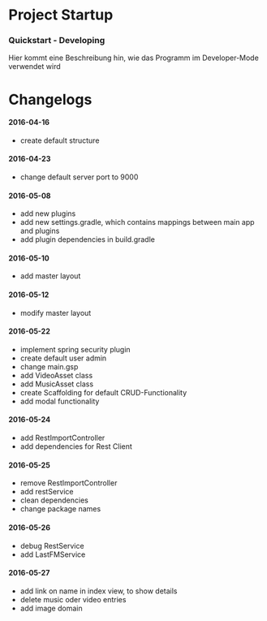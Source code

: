 # Project Startup

### Quickstart - Developing
Hier kommt eine Beschreibung hin, wie das Programm im Developer-Mode verwendet wird


# Changelogs
#### 2016-04-16
+ create default structure

#### 2016-04-23
+ change default server port to 9000

#### 2016-05-08
+ add new plugins
+ add new settings.gradle, which contains mappings between main app and plugins
+ add plugin dependencies in build.gradle

#### 2016-05-10
+ add master layout

#### 2016-05-12
+ modify master layout

#### 2016-05-22
+ implement spring security plugin
+ create default user admin
+ change main.gsp
+ add VideoAsset class
+ add MusicAsset class
+ create Scaffolding for default CRUD-Functionality
+ add modal functionality

#### 2016-05-24
+ add RestImportController
+ add dependencies for Rest Client

#### 2016-05-25
+ remove RestImportController
+ add restService
+ clean dependencies
+ change package names

#### 2016-05-26
+ debug RestService
+ add LastFMService

#### 2016-05-27
+ add link on name in index view, to show details
+ delete music oder video entries
+ add image domain
